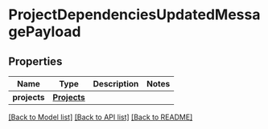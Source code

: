 # ProjectDependenciesUpdatedMessagePayload

## Properties
Name | Type | Description | Notes
------------ | ------------- | ------------- | -------------
**projects** | [**Projects**](Projects.md) |  | 

[[Back to Model list]](../README.md#documentation-for-models) [[Back to API list]](../README.md#documentation-for-api-endpoints) [[Back to README]](../README.md)


